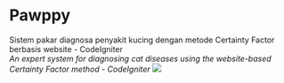 <h1>Pawppy</h1>
Sistem pakar diagnosa penyakit kucing dengan metode Certainty Factor berbasis website - CodeIgniter <br>
<em>An expert system for diagnosing cat diseases using the website-based Certainty Factor method - CodeIgniter</em>
<img src='https://github.com/isnaini25/pawppy/assets/75622170/623b8d20-2646-4341-bf56-c1b16d962a70'/>

